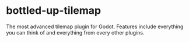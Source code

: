 # bottled-up-tilemap
The most advanced tilemap plugin for Godot. Features include everything you can think of and everything from every other plugins.
